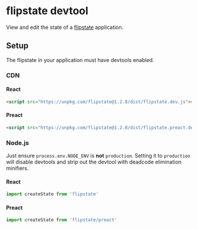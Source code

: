 flipstate devtool
=================

View and edit the state of a [flipstate](https://github.com/concept-not-found/flipstate) application.

Setup
-----

The flipstate in your application must have devtools enabled.

### CDN
#### React
```html
<script src="https://unpkg.com/flipstate@1.2.0/dist/flipstate.dev.js"></script>
```
#### Preact
```html
<script src="https://unpkg.com/flipstate@1.2.0/dist/flipstate.preact.dev.js"></script>
```

### Node.js
Just ensure `process.env.NODE_ENV` is **not** `production`. Setting it to `production` will disable devtools and strip out the devtool with deadcode elimination minifiers.
#### React
```js
import createState from 'flipstate'
```
#### Preact
```js
import createState from 'flipstate/preact'
```

